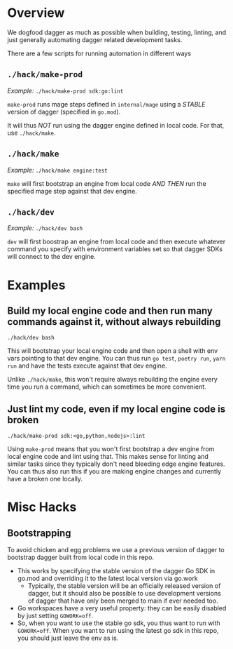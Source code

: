 # Overview

We dogfood dagger as much as possible when building, testing, linting, and just generally automating dagger related development tasks.

There are a few scripts for running automation in different ways

## `./hack/make-prod`

_Example:_ `./hack/make-prod sdk:go:lint`

`make-prod` runs mage steps defined in `internal/mage` using a _STABLE_ version of dagger (specified in `go.mod`).

It will thus _NOT_ run using the dagger engine defined in local code. For that, use `./hack/make`.

## `./hack/make`

_Example:_ `./hack/make engine:test`

`make` will first bootstrap an engine from local code _AND THEN_ run the specified mage step against that dev engine.

## `./hack/dev`

_Example:_ `./hack/dev bash`

`dev` will first boostrap an engine from local code and then execute whatever command you specify with environment variables set so that dagger SDKs will connect to the dev engine.

# Examples

## Build my local engine code and then run many commands against it, without always rebuilding

`./hack/dev bash`

This will bootstrap your local engine code and then open a shell with env vars pointing to that dev engine. You can thus run `go test`, `poetry run`, `yarn run` and have the tests execute against that dev engine.

Unlike `./hack/make`, this won't require always rebuilding the engine every time you run a command, which can sometimes be more convenient.

## Just lint my code, even if my local engine code is broken

`./hack/make-prod sdk:<go,python,nodejs>:lint`

Using `make-prod` means that you won't first bootstrap a dev engine from local engine code and lint using that. This makes sense for linting and similar tasks since they typically don't need bleeding edge engine features. You can thus also run this if you are making engine changes and currently have a broken one locally.

# Misc Hacks

## Bootstrapping

To avoid chicken and egg problems we use a previous version of dagger to bootstrap dagger built from local code in this repo.

- This works by specifying the stable version of the dagger Go SDK in go.mod and overriding it to the latest local version via go.work
  - Typically, the stable version will be an officially released version of dagger, but it should also be possible to use development versions of dagger that have only been merged to main if ever needed too.
- Go workspaces have a very useful property: they can be easily disabled by just setting `GOWORK=off`.
- So, when you want to use the stable go sdk, you thus want to run with `GOWORK=off`. When you want to run using the latest go sdk in this repo, you should just leave the env as is.
